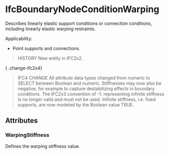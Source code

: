 # IfcBoundaryNodeConditionWarping

Describes linearly elastic support conditions or connection conditions, including linearly elastic warping restraints.

Applicability:

* Point supports and connections.

> HISTORY  New entity in IFC2x2.

{ .change-ifc2x4}
> IFC4 CHANGE  All attribute data types changed from numeric to SELECT between Boolean and numeric. Stiffnesses may now also be negative, for example to capture destabilizing effects in boundary conditions. The IFC2x3 convention of -1. representing infinite stiffness is no longer valid and must not be used. Infinite stiffness, i.e. fixed supports, are now modeled by the Boolean value TRUE.

## Attributes

### WarpingStiffness
Defines the warping stiffness value.
